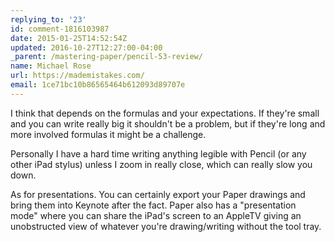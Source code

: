 ```yaml
---
replying_to: '23'
id: comment-1816103987
date: 2015-01-25T14:52:54Z
updated: 2016-10-27T12:27:00-04:00
_parent: /mastering-paper/pencil-53-review/
name: Michael Rose
url: https://mademistakes.com/
email: 1ce71bc10b86565464b612093d89707e
---
```


I think that depends on the formulas and your expectations. If they're small and
you can write really big it shouldn't be a problem, but if they're long and more
involved formulas it might be a challenge.

Personally I have a hard time writing anything legible with Pencil (or any other
iPad stylus) unless I zoom in really close, which can really slow you down.

As for presentations. You can certainly export your Paper drawings and bring
them into Keynote after the fact. Paper also has a "presentation mode" where you
can share the iPad's screen to an AppleTV giving an unobstructed view of
whatever you're drawing/writing without the tool tray.
